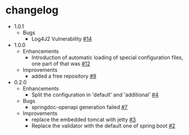 # changelog

- 1.0.1
  - Bugs
    - Log4J2 Vulnerability [#14](https://github.com/th-schwarz/DDAuto/issues/14)
- 1.0.0
  - Enhancements
    - Introduction of automatic loading of special configuration files, one part of that was [#12](https://github.com/th-schwarz/DDAuto/issues/12)  
  - Improvements
    - added a free repository [#9](https://github.com/th-schwarz/DDAuto/issues/9)
- 0.2.0
  - Enhancements
    - Split the configuration in 'default' and 'additional' [#4](https://github.com/th-schwarz/DDAuto/issues/4)
  - Bugs
    - springdoc-openapi generation failed [#7](https://github.com/th-schwarz/DDAuto/issues/7)
  - Improvements
    - replace the embedded tomcat with jetty [#3](https://github.com/th-schwarz/DDAuto/issues/3)
    - Replace the validator with the default one of spring boot [#2](https://github.com/th-schwarz/DDAuto/issues/2)
